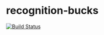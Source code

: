 recognition-bucks
=================
[![Build Status](https://travis-ci.org/ScioMx/recognition-bucks.png?branch=master)](https://travis-ci.org/ScioMx/recognition-bucks)
